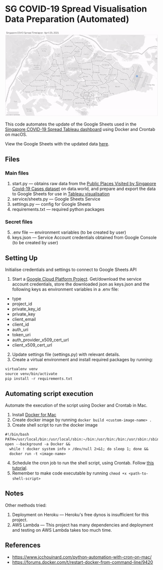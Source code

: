 # SG COVID-19 Spread Visualisation Data Preparation (Automated)
![SG COVID-19 Spread Gif](https://raw.githubusercontent.com/huishun98/SG-COVID-data-Automated/master/assets/Singapore%20COVID%20Spread.gif)

This code automates the update of the Google Sheets used in the [Singapore COVID-19 Spread Tableau dashboard](https://public.tableau.com/views/SingaporeCOVIDSpreadBookAutoUpdate/Dashboard?:language=en-US&:display_count=n&:origin=viz_share_link) using Docker and Crontab on macOS.

View the Google Sheets with the updated data [here](https://docs.google.com/spreadsheets/d/19EPRvGyAMnYZn9LwfFa4UqYrt-MQ94-qEUg76vbl2Gs/edit?usp=sharing).

## Files
### Main files
1. start.py — obtains raw data from the [Public Places Visited by Singapore Covid-19 Cases
dataset](https://query.data.world/s/7baz2qq6fm2f7evlwjxcyqusw6bktk) on data.world, and prepare and export the data to Google Sheets for use in [Tableau visualisation](https://public.tableau.com/views/SingaporeCOVIDSpreadBookAutoUpdate/Dashboard?:language=en-US&:display_count=n&:origin=viz_share_link)
2. service/sheets.py — Google Sheets Service
3. settings.py — config for Google Sheets
4. requirements.txt — required python packages
### Secret files
5. .env file — environment variables (to be created by user)
6. keys.json — Service Account credentials obtained from Google Console (to be created by user)

## Setting Up
Initialise credentials and settings to connect to Google Sheets API
1. Start a [Google Cloud Platform Project](https://developers.google.com/sheets/api/quickstart/python). Get/download the service account credentials, store the downloaded json as keys.json and the following keys as environment variables in a .env file:
- type
- project_id
- private_key_id
- private_key
- client_email
- client_id
- auth_uri
- token_uri
- auth_provider_x509_cert_url
- client_x509_cert_url
2. Update settings file (settings.py) with relevant details.
3. Create a virtual environment and install required packages by running:
```
virtualenv venv
source venv/bin/activate
pip install -r requirements.txt
```
## Automating script execution
Automate the execution of the script using Docker and Crontab in Mac. 

1. Install [Docker for Mac](https://www.docker.com/products/docker-desktop)
2. Create docker image by running `docker build <custom-image-name> .`
3. Create shell script to run the docker image
```
#!/bin/bash
PATH=/usr/local/bin:/usr/local/sbin:~/bin:/usr/bin:/bin:/usr/sbin:/sbin
open --background -a Docker &&
  while ! docker system info > /dev/null 2>&1; do sleep 1; done &&
  docker run -t <image-name>
```
4. Schedule the cron job to run the shell script, using Crontab. Follow [this tutorial](https://www.jcchouinard.com/python-automation-with-cron-on-mac/).
5. Remember to make code executable by running `chmod +x <path-to-shell-script>`

## Notes
Other methods tried:
1. Deployment on Heroku — Heroku's free dynos is insufficient for this project.
2. AWS Lambda — This project has many dependencies and deployment and testing on AWS Lambda takes too much time.

## References
- https://www.jcchouinard.com/python-automation-with-cron-on-mac/
- https://forums.docker.com/t/restart-docker-from-command-line/9420
